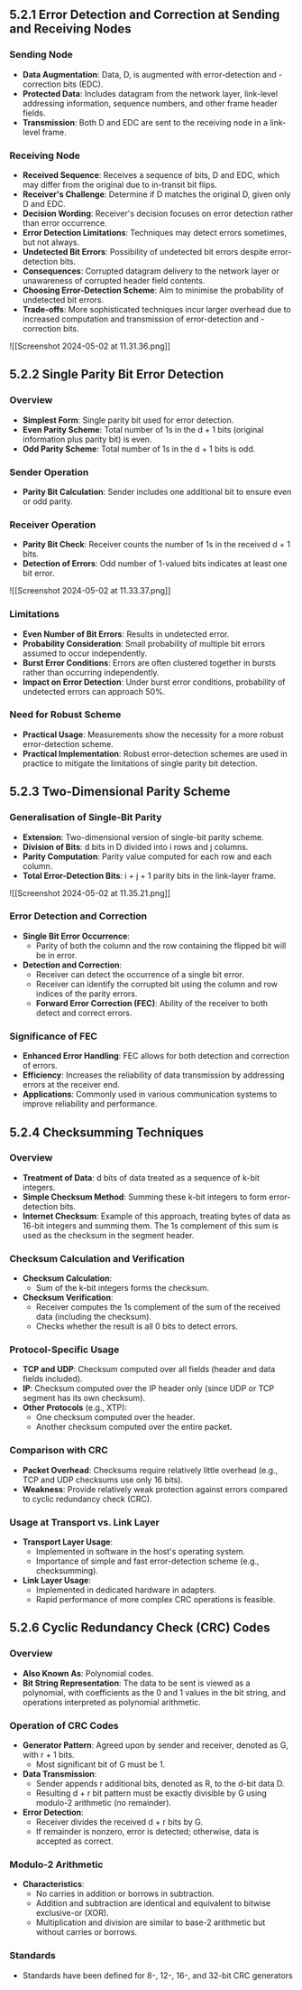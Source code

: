## 5.2.1 Error Detection and Correction at Sending and Receiving Nodes
### Sending Node
- **Data Augmentation**: Data, D, is augmented with error-detection and -correction bits (EDC).
- **Protected Data**: Includes datagram from the network layer, link-level addressing information, sequence numbers, and other frame header fields.
- **Transmission**: Both D and EDC are sent to the receiving node in a link-level frame.
### Receiving Node
- **Received Sequence**: Receives a sequence of bits, D and EDC, which may differ from the original due to in-transit bit flips.
- **Receiver's Challenge**: Determine if D matches the original D, given only D and EDC.
- **Decision Wording**: Receiver's decision focuses on error detection rather than error occurrence.
- **Error Detection Limitations**: Techniques may detect errors sometimes, but not always.
- **Undetected Bit Errors**: Possibility of undetected bit errors despite error-detection bits.
- **Consequences**: Corrupted datagram delivery to the network layer or unawareness of corrupted header field contents.
- **Choosing Error-Detection Scheme**: Aim to minimise the probability of undetected bit errors.
- **Trade-offs**: More sophisticated techniques incur larger overhead due to increased computation and transmission of error-detection and -correction bits.

![[Screenshot 2024-05-02 at 11.31.36.png]]

## 5.2.2 Single Parity Bit Error Detection
### Overview
- **Simplest Form**: Single parity bit used for error detection.
- **Even Parity Scheme**: Total number of 1s in the d + 1 bits (original information plus parity bit) is even.
- **Odd Parity Scheme**: Total number of 1s in the d + 1 bits is odd.
### Sender Operation
- **Parity Bit Calculation**: Sender includes one additional bit to ensure even or odd parity.
### Receiver Operation
- **Parity Bit Check**: Receiver counts the number of 1s in the received d + 1 bits.
- **Detection of Errors**: Odd number of 1-valued bits indicates at least one bit error.

![[Screenshot 2024-05-02 at 11.33.37.png]]
### Limitations
- **Even Number of Bit Errors**: Results in undetected error.
- **Probability Consideration**: Small probability of multiple bit errors assumed to occur independently.
- **Burst Error Conditions**: Errors are often clustered together in bursts rather than occurring independently.
- **Impact on Error Detection**: Under burst error conditions, probability of undetected errors can approach 50%. 
### Need for Robust Scheme
- **Practical Usage**: Measurements show the necessity for a more robust error-detection scheme.
- **Practical Implementation**: Robust error-detection schemes are used in practice to mitigate the limitations of single parity bit detection.

## 5.2.3 Two-Dimensional Parity Scheme
### Generalisation of Single-Bit Parity
- **Extension**: Two-dimensional version of single-bit parity scheme.
- **Division of Bits**: d bits in D divided into i rows and j columns.
- **Parity Computation**: Parity value computed for each row and each column.
- **Total Error-Detection Bits**: i + j + 1 parity bits in the link-layer frame.

![[Screenshot 2024-05-02 at 11.35.21.png]]
### Error Detection and Correction
- **Single Bit Error Occurrence**: 
  - Parity of both the column and the row containing the flipped bit will be in error.
- **Detection and Correction**: 
  - Receiver can detect the occurrence of a single bit error.
  - Receiver can identify the corrupted bit using the column and row indices of the parity errors.
  - **Forward Error Correction (FEC)**: Ability of the receiver to both detect and correct errors.
### Significance of FEC
- **Enhanced Error Handling**: FEC allows for both detection and correction of errors.
- **Efficiency**: Increases the reliability of data transmission by addressing errors at the receiver end.
- **Applications**: Commonly used in various communication systems to improve reliability and performance.

## 5.2.4 Checksumming Techniques
### Overview
- **Treatment of Data**: d bits of data treated as a sequence of k-bit integers.
- **Simple Checksum Method**: Summing these k-bit integers to form error-detection bits.
- **Internet Checksum**: Example of this approach, treating bytes of data as 16-bit integers and summing them. The 1s complement of this sum is used as the checksum in the segment header.
### Checksum Calculation and Verification
- **Checksum Calculation**:
  - Sum of the k-bit integers forms the checksum.
- **Checksum Verification**:
  - Receiver computes the 1s complement of the sum of the received data (including the checksum).
  - Checks whether the result is all 0 bits to detect errors.
### Protocol-Specific Usage
- **TCP and UDP**: Checksum computed over all fields (header and data fields included).
- **IP**: Checksum computed over the IP header only (since UDP or TCP segment has its own checksum).
- **Other Protocols** (e.g., XTP):
  - One checksum computed over the header.
  - Another checksum computed over the entire packet.
### Comparison with CRC
- **Packet Overhead**: Checksums require relatively little overhead (e.g., TCP and UDP checksums use only 16 bits).
- **Weakness**: Provide relatively weak protection against errors compared to cyclic redundancy check (CRC).
### Usage at Transport vs. Link Layer
- **Transport Layer Usage**:
  - Implemented in software in the host's operating system.
  - Importance of simple and fast error-detection scheme (e.g., checksumming).
- **Link Layer Usage**:
  - Implemented in dedicated hardware in adapters.
  - Rapid performance of more complex CRC operations is feasible.
## 5.2.6 Cyclic Redundancy Check (CRC) Codes
### Overview
- **Also Known As**: Polynomial codes.
- **Bit String Representation**: The data to be sent is viewed as a polynomial, with coefficients as the 0 and 1 values in the bit string, and operations interpreted as polynomial arithmetic.
### Operation of CRC Codes
- **Generator Pattern**: Agreed upon by sender and receiver, denoted as G, with r + 1 bits.
  - Most significant bit of G must be 1.
- **Data Transmission**:
  - Sender appends r additional bits, denoted as R, to the d-bit data D.
  - Resulting d + r bit pattern must be exactly divisible by G using modulo-2 arithmetic (no remainder).
- **Error Detection**:
  - Receiver divides the received d + r bits by G.
  - If remainder is nonzero, error is detected; otherwise, data is accepted as correct.
### Modulo-2 Arithmetic
- **Characteristics**:
  - No carries in addition or borrows in subtraction.
  - Addition and subtraction are identical and equivalent to bitwise exclusive-or (XOR).
  - Multiplication and division are similar to base-2 arithmetic but without carries or borrows.
### Standards
- Standards have been defined for 8-, 12-, 16-, and 32-bit CRC generators

